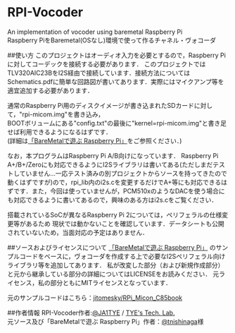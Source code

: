 # RPI-Vocoder
An implementation of vocoder using baremetal Raspberry Pi  
Raspberry PiをBaremetal(OSなし)環境で使って作るチャネル・ヴォコーダ

##使い方
このプロジェクトはオーディオ入力を必要とするので，Raspberry Piに対してコーデックを接続する必要があります．
このプロジェクトではTLV320AIC23BをI2S経由で接続しています．接続方法についてはSchematics.pdfに簡単な回路図が書いてあります．実際にはマイクアンプ等を適宜追加する必要があります．

通常のRaspberry Pi用のディスクイメージが書き込まれたSDカードに対して，"rpi-micom.img"を書き込み，  
BOOTボリュームにある"config.txt"の最後に"kernel=rpi-micom.img"と書き足せば利用できるようになるはずです．  
(詳細は[「BareMetalで遊ぶ Raspberry Pi」](http://tatsu-zine.com/books/raspi-bm)をご参照ください．)

なお，本プログラムはRaspberry Pi A/B向けになっています．
Raspberry Pi A+/B+/Zeroにも対応できるようにI2Sライブラリは書いてある(ただしまだテストしていません…一応テスト済みの別プロジェクトからソースを持ってきたので動くはずですが)ので，rpi_lib内のi2s.cを変更するだけでA+等にも対応できるはずです．また，今回は使っていませんが，PCM510xのようなDACを使う場合にも対応できるように書いてあるので，興味のある方はi2s.cをご覧ください．

搭載されているSoCが異なるRaspberry Pi 2については，ペリフェラルの仕様変更等があるため
現状では動かないことを確認しています．データシートも公開されていないため，当面対応の予定はありません．

##ソースおよびライセンスについて
[「BareMetalで遊ぶ Raspberry Pi」](http://tatsu-zine.com/books/raspi-bm)
のサンプルコードをベースに，ヴォコーダを作成する上で必要なI2Sペリフェラル向けライブラリ等を追加してあります．
私が改変した部分（および新規作成部分）と元から継承している部分の詳細についてはLICENSEをお読みください．
元ライセンス，私の部分ともにMITライセンスとなっています．

元のサンプルコードはこちら：[jitomesky/RPi_Micon_C85book](https://github.com/jitomesky/RPi_Micon_C85book)

##作者情報
RPI-Vocoder作者:[@JA1TYE](https://twitter.com/JA1TYE) / [TYE's Tech. Lab.](http://t-techlab.net/)  
元ソース及び「BareMetalで遊ぶ Raspberry Pi」作者：[@tnishinaga](https://twitter.com/tnishinaga)様
